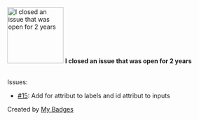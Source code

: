 <img src="https://my-badges.github.io/my-badges/old-issue-2.png" alt="I closed an issue that was open for 2 years" title="I closed an issue that was open for 2 years" width="128">
<strong>I closed an issue that was open for 2 years</strong>
<br><br>

Issues:

- <a href="https://github.com/TimPerry/acf-post-type-selector/issues/15">#15</a>: Add for attribut to labels and id attribut to inputs


Created by <a href="https://github.com/my-badges/my-badges">My Badges</a>